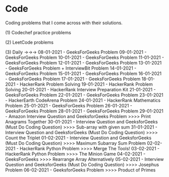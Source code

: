 # Code
Coding problems that I come across with their solutions.

(1) Codechef practice problems  

(2) LeetCode problems

(3) Daily ->->->
    08-01-2021 - GeeksForGeeks Problem
    09-01-2021 - GeeksForGeeks Problem
    10-01-2021 - GeeksForGeeks Problem
    11-01-2021 - GeeksForGeeks Problem
    12-01-2021 - GeeksForGeeks Problem
    13-01-2021 - GeeksForGeeks Problem + InterviewBit Problem 
    14-01-2021 - GeeksForGeeks Problem
    15-01-2021 - GeeksForGeeks Problem
    16-01-2021 - GeeksForGeeks Problem
    17-01-2021 - GeeksForGeeks Problem
    18-01-2021 - HackerRank Problem Solving
    19-01-2021 - HackerRank Problem Solving
    20-01-2021 - HackerRank Interview Preparation Kit
    21-01-2021 - GeeksForGeeks Problem
    22-01-2021 - GeeksForGeeks Problem
    23-01-2021 - HackerEarth CodeArena Problem
    24-01-2021 - HackerRank Mathematics Problem
    25-01-2021 - GeeksForGeeks Problem
    26-01-2021 - GeeksForGeeks Problem
    28-01-2021 - GeeksForGeeks Problem
    29-01-2021 - Amazon Interview Question and GeeksforGeeks Problem >>>> Print Anagrams Together
    30-01-2021 - Interview Question and GeeksforGeeks (Must Do Coding Question) >>>> Sub-array with given sum
    31-01-2021 - Interview Question and GeeksforGeeks (Must Do Coding Question) >>>> Count the Triplet
    01-02-2021 - Interview Question and GeeksforGeeks (Must Do Coding Question) >>>> Maximum Subarray Sum Problem
    02-02-2021 - HackerRank Python Problem >>>> Merge The Tools!
    03-02-2021 - HackerRank Python Problem >>>> The Minion Game
    04-02-2021 - GeeksForGeeks >>>> Rearrange Array Alternatively
    05-02-2021 - Interview Question and GeeksforGeeks (Must Do Coding Question) >>>> Josephus Problem
    06-02-2021 - GeeksforGeeks Problem >>>> Product of Primes
